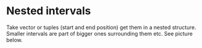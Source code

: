 # Nested intervals

Take vector or tuples (start and end position) get them in a nested structure. Smaller intervals are part of bigger ones surrounding them etc. See picture below.